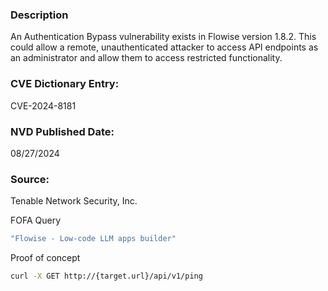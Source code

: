 ### Description 
An Authentication Bypass vulnerability exists in Flowise version 1.8.2. This could allow a remote, unauthenticated attacker to access API endpoints as an administrator and allow them to access restricted functionality.

### CVE Dictionary Entry:
CVE-2024-8181
### NVD Published Date:
08/27/2024
### Source:
Tenable Network Security, Inc.

FOFA Query
```bash
"Flowise - Low-code LLM apps builder"
```

Proof of concept
```bash
curl -X GET http://{target.url}/api/v1/ping
````

